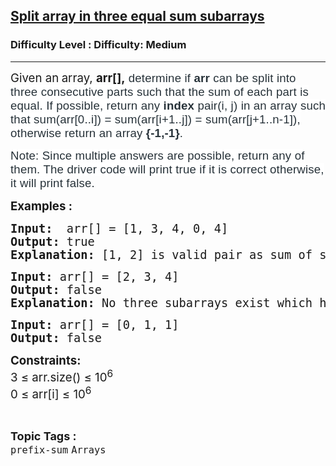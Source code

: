 <h2><a href="https://www.geeksforgeeks.org/problems/split-array-in-three-equal-sum-subarrays/1">Split array in three equal sum subarrays</a></h2><h3>Difficulty Level : Difficulty: Medium</h3><hr><div class="problems_problem_content__Xm_eO"><p><span style="font-size: 14pt;">Given an<strong>&nbsp;</strong>array, <strong>arr[],</strong><span style="background-color: rgb(255, 255, 255); color: rgb(39, 50, 57); font-family: Nunito, sans-serif; letter-spacing: 0.162px; --darkreader-inline-bgcolor: #181a1b; --darkreader-inline-color: #cac5be;" data-darkreader-inline-bgcolor="" data-darkreader-inline-color=""> d</span><span style="background-color: rgb(255, 255, 255); color: rgb(39, 50, 57); font-family: Nunito, sans-serif; letter-spacing: 0.162px; --darkreader-inline-bgcolor: #181a1b; --darkreader-inline-color: #cac5be;" data-darkreader-inline-bgcolor="" data-darkreader-inline-color="">etermine if <strong>arr</strong> can be split into three consecutive parts such that the sum of each part is equal. If possible, return any <strong>index </strong>pair(i, j) in an array such that sum(arr[0..i]) = sum(arr[i+1..j]) = sum(arr[j+1..n-1]), otherwise return an array <strong>{-1,-1}</strong>. </span></span></p>
<p><span style="font-size: 14pt;"><span style="background-color: rgb(255, 255, 255); color: rgb(39, 50, 57); font-family: Nunito, sans-serif; letter-spacing: 0.162px; --darkreader-inline-bgcolor: #181a1b; --darkreader-inline-color: #cac5be;" data-darkreader-inline-bgcolor="" data-darkreader-inline-color="">Note: Since multiple answers are possible, return any of them. The driver code will print true if it is correct otherwise, it will print</span><span style="color: rgb(39, 50, 57); font-family: Nunito, sans-serif; --darkreader-inline-color: #cac5be;" data-darkreader-inline-color=""><span style="letter-spacing: 0.162px;">&nbsp;false.</span></span></span></p>
<p><span style="font-size: 14pt;"><strong>Examples :</strong></span></p>
<pre><span style="font-size: 14pt;"><strong>Input: </strong> arr[] = [1, 3, 4, 0, 4]
<strong>Output:</strong> true
<strong>Explanation:</strong> [1, 2] is valid pair as sum of subarray arr[0..1] is equal to sum of subarray arr[2..3] and also to sum of subarray arr[4..4]. The sum is 4. </span></pre>
<pre><span style="font-size: 14pt;"><strong>Input:</strong> arr[] = [2, 3, 4]
<strong>Output:</strong> false
<strong>Explanation:</strong> No three subarrays exist which have equal sum.<br></span></pre>
<pre><span style="font-size: 14pt;"><strong>Input:</strong> arr[] = [0, 1, 1]
<strong>Output:</strong> false<br></span></pre>
<p><span style="font-size: 14pt;"><strong>Constraints:</strong><br>3 ≤ arr.size() ≤ 10<sup>6</sup><br>0 ≤ arr[i] ≤ 10<sup>6</sup><br></span></p></div><br><p><span style=font-size:18px><strong>Topic Tags : </strong><br><code>prefix-sum</code>&nbsp;<code>Arrays</code>&nbsp;